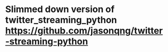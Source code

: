 # Slimmed down version of twitter_streaming_python https://github.com/jasonqng/twitter-streaming-python
 

